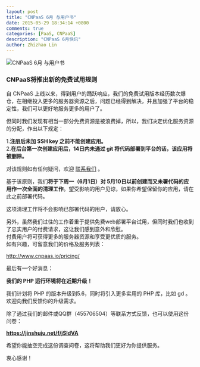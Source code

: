 ```yaml
---
layout: post
title: "CNPaaS 6月 与用户书"
date: 2015-05-29 18:34:14 +0800
comments: true
categories: [PaaS, CNPaaS]
description: "CNPaaS 6月快讯"
author: Zhizhao Lin
---
```


<img class="center" src="{{root_url}}/images/posts/jun-2015.jpg" title="CNPaaS 6月 与用户书"></img>

### CNPaaS将推出新的免费试用规则

自 CNPaaS 上线以来，得到用户的踊跃响应，我们的免费试用版本经历数次爆仓，在相继投入更多的服务器资源之后，问题已经得到解决，并且加强了平台的稳定性，我们可以更好地服务更多的用户了。

但同时我们发现有相当一部分免费资源是被浪费掉，所以，我们决定优化服务资源的分配，作出以下规定：

1.**注册后未加 SSH key 之前不能创建应用。**  
2.**在后台第一次创建应用后，14日内未通过 git 将代码部署到平台的话，该应用将被删除。**

对该规则如有任何疑问，欢迎 [联系我们](http://www.cnpaas.io/contact-us/) 。

基于该原则，我们**将于下周一（6月1日）对 5月10日以前创建而又未署代码的应用作一次全面的清理工作**。望受影响的用户见谅，如果你希望保留你的应用，请在此之前部署代码。

这项清理工作将不会影响已部署代码的用户，请放心。

另外，虽然我们过往的工作着重于提供免费web部署平台试用，但同时我们也收到了忠实用户的付费请求，这让我们感到意外和欣慰。  
付费用户将可获得更多的服务器资源和享受更优质的服务。  
如有兴趣，可留意我们的价格及服务列表：

<http://www.cnpaas.io/pricing/>

最后有一个好消息：

**我们的 PHP 运行环境将在近期升级！**

我们计划将 PHP 的版本升级到5.6，同时将引入更多实用的 PHP 库，比如 gd 。欢迎向我们反馈你的升级需求。

除了通过我们的邮件或QQ群（455706504）等联系方式反馈，也可以使用这份问卷：

**<https://jinshuju.net/f/jSldVA>**

希望你能抽空完成这份调查问卷，这将帮助我们更好为你提供服务。

衷心感谢！

[CNPaaS Blog]:http://blog.cnpaas.io/
[WuSiYu]:http://wusiyu.me/
[联系我们]:http://www.cnpaas.io/contact-us/
